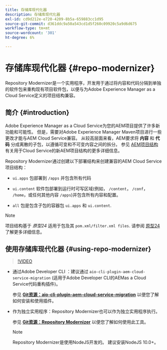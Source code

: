 ```yaml
---
title: 存储库现代化器
description: 存储库现代化器
exl-id: cd9d212e-e720-4209-8b5a-659883cc1d95
source-git-commit: d361ddc9a50a543cd1d5f260c09920c5a9d6d675
workflow-type: tm+mt
source-wordcount: '301'
ht-degree: 6%

---
```


# 存储库现代化器 {#repo-modernizer}

Repository Modernizer是一个实用程序，开发用于通过将内容和代码分隔到单独的软件包来重构现有项目软件包，以便与为Adobe Experience Manager as a Cloud Service定义的项目结构兼容。

## 简介 {#introduction}

Adobe Experience Manager as a Cloud Service为您的AEM项目提供了许多新功能和可能性。 但是，需要对Adobe Experience Manager Maven项目进行一些更改才能与AEM Cloud Service兼容。 从较高层面来看，AEM要求将 **内容** 和 **代码** 分成离散的子包，以遵循可变和不可变内容之间的拆分。 参见 [AEM项目结构](https://experienceleague.adobe.com/docs/experience-manager-cloud-service/content/implementing/developing/aem-project-content-package-structure.html) 有关用于Cloud Service的新AEM项目结构的更多详细信息。

Repository Modernizer通过创建以下部署结构来创建兼容的AEM Cloud Service项目结构：

* `ui.apps` 包部署到 `/apps` 并包含所有代码

* `ui.content` 软件包部署到运行时可写区域(例如， `/content`， `/conf`， `/home`，或任何其他内容 `/apps`)并包含所有内容和配置。

* `all` 包是包含子包的容器包 `ui.apps` 和 `ui.content`.

>[!NOTE]
>项目结构基于 *原型24* 适用于包及其 `pom.xml/filter.xml files`. 请参阅 [原型24](https://github.com/adobe/aem-project-archetype) 了解更多详细信息。

## 使用存储库现代化器 {#using-repo-modernizer}

>[!VIDEO](https://video.tv.adobe.com/v/333057/?quality=12&learn=on)

* 通过Adobe Developer CLI ：建议通过 `aio-cli-plugin-aem-cloud-service-migration` (适用于Adobe Developer CLI的AEMas a Cloud Service代码重构插件)。

  参见 **[Git资源：aio-cli-plugin-aem-cloud-service-migration](https://github.com/adobe/aio-cli-plugin-aem-cloud-service-migration#introduction)** 以便您了解如何安装和使用插件。

* 作为独立实用程序：Repository Modernizer也可以作为独立实用程序执行。

  参见 **[Git资源：Repository Modernizer](https://github.com/adobe/aem-cloud-service-source-migration/tree/master/packages/repository-modernizer)** 以便您了解如何使用此工具。

  >[!NOTE]
  >
  >Repository Modernizer是使用NodeJS开发的。 建议安装NodeJS 10.0+。
